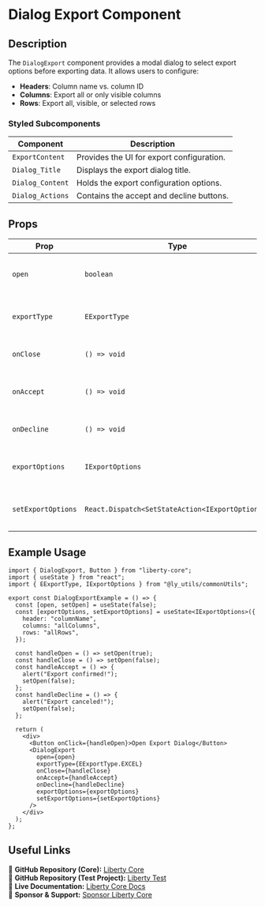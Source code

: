 # Dialog Export Component

## Description
The `DialogExport` component provides a modal dialog to select export options before exporting data. It allows users to configure:
- **Headers**: Column name vs. column ID
- **Columns**: Export all or only visible columns
- **Rows**: Export all, visible, or selected rows

### Styled Subcomponents
| Component          | Description                                      |
|-------------------|--------------------------------------------------|
| `ExportContent`  | Provides the UI for export configuration.      |
| `Dialog_Title`   | Displays the export dialog title.              |
| `Dialog_Content` | Holds the export configuration options.        |
| `Dialog_Actions` | Contains the accept and decline buttons.       |

## Props
| Prop           | Type                                 | Default   | Description                                      |
|---------------|-------------------------------------|-----------|--------------------------------------------------|
| `open`       | `boolean`                         | `false`  | Controls whether the dialog is visible.         |
| `exportType` | `EExportType`                     | `""`     | Type of export (e.g., CSV, Excel, etc.).        |
| `onClose`    | `() => void`                      | `undefined` | Callback for closing the dialog.                 |
| `onAccept`   | `() => void`                      | `undefined` | Callback for accepting export settings.         |
| `onDecline`  | `() => void`                      | `undefined` | Callback for canceling export.                  |
| `exportOptions` | `IExportOptions`              | `{}`      | Object containing export preferences.           |
| `setExportOptions` | `React.Dispatch<SetStateAction<IExportOptions>>` | `undefined` | Function to update export preferences. |

## Example Usage
```tsx
import { DialogExport, Button } from "liberty-core";
import { useState } from "react";
import { EExportType, IExportOptions } from "@ly_utils/commonUtils";

export const DialogExportExample = () => {
  const [open, setOpen] = useState(false);
  const [exportOptions, setExportOptions] = useState<IExportOptions>({
    header: "columnName",
    columns: "allColumns",
    rows: "allRows",
  });

  const handleOpen = () => setOpen(true);
  const handleClose = () => setOpen(false);
  const handleAccept = () => {
    alert("Export confirmed!");
    setOpen(false);
  };
  const handleDecline = () => {
    alert("Export canceled!");
    setOpen(false);
  };

  return (
    <div>
      <Button onClick={handleOpen}>Open Export Dialog</Button>
      <DialogExport 
        open={open} 
        exportType={EExportType.EXCEL} 
        onClose={handleClose} 
        onAccept={handleAccept} 
        onDecline={handleDecline} 
        exportOptions={exportOptions} 
        setExportOptions={setExportOptions} 
      />
    </div>
  );
};
```

## Useful Links
🔗 **GitHub Repository (Core):** [Liberty Core](https://github.com/fblettner/liberty-core/)  
🔗 **GitHub Repository (Test Project):** [Liberty Test](https://github.com/fblettner/liberty-test/)  
📖 **Live Documentation:** [Liberty Core Docs](https://docs.nomana-it.fr/liberty-core/)  
💖 **Sponsor & Support:** [Sponsor Liberty Core](https://github.com/sponsors/fblettner) 
